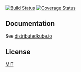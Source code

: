 [![Build Status](https://travis-ci.org/danielpickens/algorithm-gateway.svg?branch=master)](https://travis-ci.org/danielpickens/algorithm-gateway)
[![Coverage Status](https://coveralls.io/repos/github/danielpickens/algorithm-gateway/badge.svg?branch=master)](https://coveralls.io/github/danielpickens/algorithm-gateway?branch=master)

## Documentation

See [distributedkube.io](http://distributedkube.io/)

## License

[MIT](LICENSE)
